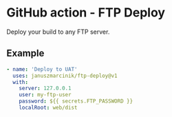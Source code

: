 # GitHub action - FTP Deploy

Deploy your build to any FTP server.

## Example

``` yml
- name: 'Deploy to UAT'
  uses: januszmarcinik/ftp-deploy@v1
  with:
    server: 127.0.0.1
    user: my-ftp-user
    password: ${{ secrets.FTP_PASSWORD }}
    localRoot: web/dist
```